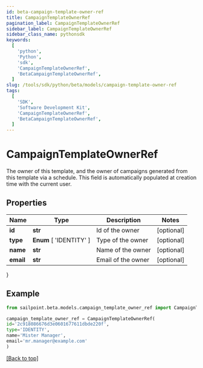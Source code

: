```yaml
---
id: beta-campaign-template-owner-ref
title: CampaignTemplateOwnerRef
pagination_label: CampaignTemplateOwnerRef
sidebar_label: CampaignTemplateOwnerRef
sidebar_class_name: pythonsdk
keywords:
  [
    'python',
    'Python',
    'sdk',
    'CampaignTemplateOwnerRef',
    'BetaCampaignTemplateOwnerRef',
  ]
slug: /tools/sdk/python/beta/models/campaign-template-owner-ref
tags:
  [
    'SDK',
    'Software Development Kit',
    'CampaignTemplateOwnerRef',
    'BetaCampaignTemplateOwnerRef',
  ]
---
```


# CampaignTemplateOwnerRef

The owner of this template, and the owner of campaigns generated from this template via a schedule. This field is automatically populated at creation time with the current user.

## Properties

| Name      | Type                    | Description        | Notes      |
| --------- | ----------------------- | ------------------ | ---------- |
| **id**    | **str**                 | Id of the owner    | [optional] |
| **type**  | **Enum** [ 'IDENTITY' ] | Type of the owner  | [optional] |
| **name**  | **str**                 | Name of the owner  | [optional] |
| **email** | **str**                 | Email of the owner | [optional] |

}

## Example

```python
from sailpoint.beta.models.campaign_template_owner_ref import CampaignTemplateOwnerRef

campaign_template_owner_ref = CampaignTemplateOwnerRef(
id='2c918086676d3e0601677611dbde220f',
type='IDENTITY',
name='Mister Manager',
email='mr.manager@example.com'
)

```

[[Back to top]](#)
